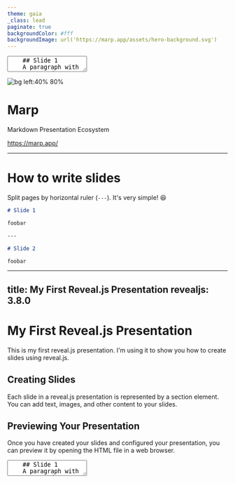 ```yaml
---
theme: gaia
_class: lead
paginate: true
backgroundColor: #fff
backgroundImage: url('https://marp.app/assets/hero-background.svg')
---
```


<section data-markdown>
  <textarea data-template>
    ## Slide 1
    A paragraph with some text and a [link](https://hakim.se).
    ---
    ## Slide 2
    ---
    ## Slide 3
  </textarea>
</section>

![bg left:40% 80%](https://marp.app/assets/marp.svg)

# **Marp**

Markdown Presentation Ecosystem

https://marp.app/

---

# How to write slides

Split pages by horizontal ruler (`---`). It's very simple! :satisfied:

```markdown
# Slide 1

foobar

---

# Slide 2

foobar
```

---
title: My First Reveal.js Presentation
revealjs: 3.8.0
---

# My First Reveal.js Presentation

This is my first reveal.js presentation. I'm using it to show you how to create slides using reveal.js.

## Creating Slides

Each slide in a reveal.js presentation is represented by a section element. You can add text, images, and other content to your slides.

## Previewing Your Presentation

Once you have created your slides and configured your presentation, you can preview it by opening the HTML file in a web browser.


<section data-markdown>
  <textarea data-template>
    ## Slide 1
    A paragraph with some text and a [link](https://hakim.se).
    ---
    ## Slide 2
    ---
    ## Slide 3
  </textarea>
</section>
